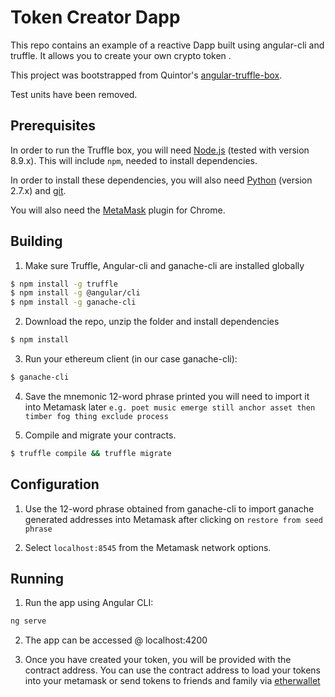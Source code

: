 # Token Creator Dapp

This repo contains an example of a reactive Dapp built using angular-cli and truffle. It allows you to create your own crypto token .

This project was bootstrapped from Quintor's [angular-truffle-box](https://github.com/Quintor/angular-truffle-box).

Test units have been removed.

## Prerequisites

In order to run the Truffle box, you will need [Node.js](https://nodejs.org) (tested with version 8.9.x). This will include `npm`, needed to install dependencies.

In order to install these dependencies, you will also need [Python](https://www.python.org) (version 2.7.x) and
[git](https://git-scm.com/downloads).

You will also need the [MetaMask](https://metamask.io/) plugin for Chrome.

## Building

1. Make sure Truffle, Angular-cli and ganache-cli are installed globally
  ```bash
  $ npm install -g truffle
  $ npm install -g @angular/cli
  $ npm install -g ganache-cli
  ```

2. Download the repo, unzip the folder and install dependencies
  ```bash
  $ npm install
  ```

3. Run your ethereum client (in our case ganache-cli):
  ```bash
  $ ganache-cli
  ```
4. Save the mnemonic 12-word phrase printed you will need to import it into Metamask later
  `e.g. poet music emerge still anchor asset then timber fog thing exclude process`

5. Compile and migrate your contracts.
  ```bash
  $ truffle compile && truffle migrate
  ```

## Configuration

1. Use the 12-word phrase obtained from ganache-cli to import ganache generated addresses into Metamask after clicking on
  `restore from seed phrase`

3. Select `localhost:8545` from the Metamask network options.


## Running

1. Run the app using Angular CLI:
  ```bash
  ng serve
  ```

2. The app can be accessed @ localhost:4200

3. Once you have created your token, you will be provided with the contract address. You can use the contract address to load your tokens into your metamask or send tokens to friends and family via [etherwallet](https://www.myetherwallet.com/)
